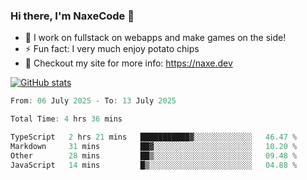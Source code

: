 ### Hi there, I'm NaxeCode 👋
- 🔭 I work on fullstack on webapps and make games on the side!
- ⚡ Fun fact: I very much enjoy potato chips
- 🔋 Checkout my site for more info: https://naxe.dev

[![GitHub stats](https://github-readme-stats.vercel.app/api?username=naxecode&theme=onedark)](https://naxe.dev)

<!--START_SECTION:waka-->

```csharp
From: 06 July 2025 - To: 13 July 2025

Total Time: 4 hrs 36 mins

TypeScript   2 hrs 21 mins   ███████████▓░░░░░░░░░░░░░   46.47 %
Markdown     31 mins         ██▓░░░░░░░░░░░░░░░░░░░░░░   10.20 %
Other        28 mins         ██▒░░░░░░░░░░░░░░░░░░░░░░   09.48 %
JavaScript   14 mins         █▒░░░░░░░░░░░░░░░░░░░░░░░   04.88 %
```

<!--END_SECTION:waka-->



<!--
**NaxeCode/NaxeCode** is a ✨ _special_ ✨ repository because its `README.md` (this file) appears on your GitHub profile.

Here are some ideas to get you started:

- 🔭 I’m currently working on Web apps for indie games!
- 🌱 I’m currently mastering C#
- 👯 I’m looking to collaborate on ...
- 🤔 I’m looking for help with ...
- 💬 Ask me about ...
- 📫 How to reach me: ...
- 😄 Pronouns: ...
- ⚡ Fun fact: I love chips
-->
